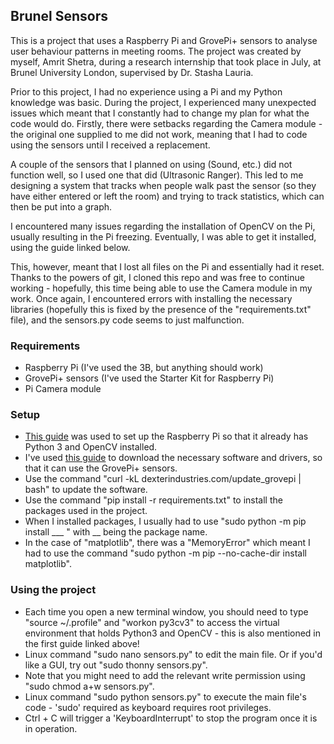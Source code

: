 ## Brunel Sensors
This is a project that uses a Raspberry Pi and GrovePi+ sensors to analyse user behaviour patterns in meeting rooms. The project was created by myself, Amrit Shetra, during a research internship that took place in July, at Brunel University London, supervised by Dr. Stasha Lauria.
  
Prior to this project, I had no experience using a Pi and my Python knowledge was basic. During the project, I experienced many unexpected issues which meant that I constantly had to change my plan for what the code would do. Firstly, there were setbacks regarding the Camera module - the original one supplied to me did not work, meaning that I had to code using the sensors until I received a replacement. 

A couple of the sensors that I planned on using (Sound, etc.) did not function well, so I used one that did (Ultrasonic Ranger). This led to me designing a system that tracks when people walk past the sensor (so they have either entered or left the room) and trying to track statistics, which can then be put into a graph.

I encountered many issues regarding the installation of OpenCV on the Pi, usually resulting in the Pi freezing. Eventually, I was able to get it installed, using the guide linked below. 

This, however, meant that I lost all files on the Pi and essentially had it reset. Thanks to the powers of git, I cloned this repo and was free to continue working - hopefully, this time being able to use the Camera module in my work. Once again, I encountered errors with installing the necessary libraries (hopefully this is fixed by the presence of the "requirements.txt" file), and the sensors.py code seems to just malfunction.

### Requirements
* Raspberry Pi (I've used the 3B, but anything should work)
* GrovePi+ sensors (I've used the Starter Kit for Raspberry Pi)
* Pi Camera module

### Setup
* [This guide](https://www.pyimagesearch.com/2016/11/21/raspbian-opencv-pre-configured-and-pre-installed/) was used to set up the Raspberry Pi so that it already has Python 3 and OpenCV installed.
* I've used [this guide](https://rsjazz.wordpress.com/2016/06/01/raspberry-pi-unleashed-setup-the-grovepi/) to download the necessary software and drivers, so that it can use the GrovePi+ sensors.
* Use the command "curl -kL dexterindustries.com/update_grovepi | bash" to update the software.
* Use the command "pip install -r requirements.txt" to install the packages used in the project.
* When I installed packages, I usually had to use "sudo python -m pip install ___ " with __ being the package name.
* In the case of "matplotlib", there was a "MemoryError" which meant I had to use the command "sudo python -m pip --no-cache-dir install matplotlib".

### Using the project
* Each time you open a new terminal window, you should need to type "source ~/.profile" and "workon py3cv3" to access the virtual environment that holds Python3 and OpenCV - this is also mentioned in the first guide linked above!
* Linux command "sudo nano sensors.py" to edit the main file. Or if you'd like a GUI, try out "sudo thonny sensors.py".
* Note that you might need to add the relevant write permission using "sudo chmod a+w sensors.py".
* Linux command "sudo python sensors.py" to execute the main file's code - 'sudo' required as keyboard requires root privileges.
* Ctrl + C will trigger a 'KeyboardInterrupt' to stop the program once it is in operation.
